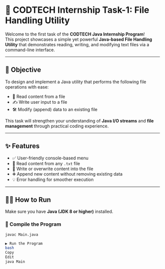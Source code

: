# 🚀 CODTECH Internship Task-1: File Handling Utility

Welcome to the first task of the **CODTECH Java Internship Program**!  
This project showcases a simple yet powerful **Java-based File Handling Utility** that demonstrates reading, writing, and modifying text files via a command-line interface.

---

## 🎯 Objective
To design and implement a Java utility that performs the following file operations with ease:
- 📄 Read content from a file
- ✍️ Write user input to a file
- 🛠️ Modify (append) data to an existing file

This task will strengthen your understanding of **Java I/O streams** and **file management** through practical coding experience.

---

## ✨ Features
- ✅ User-friendly console-based menu
- 🧾 Read content from any `.txt` file
- 📝 Write or overwrite content into the file
- ➕ Append new content without removing existing data
- 💡 Error handling for smoother execution

---

## 🧑‍💻 How to Run

Make sure you have **Java (JDK 8 or higher)** installed.

### 🔧 Compile the Program
```bash
javac Main.java

▶️ Run the Program
bash
Copy
Edit
java Main


